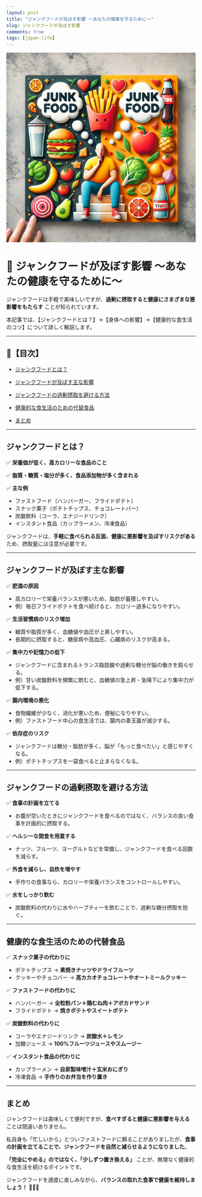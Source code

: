 ```yaml
---
layout: post
title: "ジャンクフードが及ぼす影響 ～あなたの健康を守るために～"
slug: ジャンクフードが及ぼす影響
comments: true
tags: [japan-life]
---
```


![ジャンクフードが及ぼす影響](/assets/img/20250215/02_01.webp) 

# 🍔 ジャンクフードが及ぼす影響 ～あなたの健康を守るために～


ジャンクフードは手軽で美味しいですが、**過剰に摂取すると健康にさまざまな悪影響をもたらす** ことが知られています。


本記事では、【ジャンクフードとは？】→【身体への影響】→【健康的な食生活のコツ】について詳しく解説します。


---


## 📌【目次】


- [ジャンクフードとは？](#ジャンクフードとは？)

- [ジャンクフードが及ぼす主な影響](#ジャンクフードが及ぼす主な影響)

- [ジャンクフードの過剰摂取を避ける方法](#ジャンクフードの過剰摂取を避ける方法)

- [健康的な食生活のための代替食品](#健康的な食生活のための代替食品)

- [まとめ](#まとめ)


---


## ジャンクフードとは？


✅ **栄養価が低く、高カロリーな食品のこと**

✅ **脂質・糖質・塩分が多く、食品添加物が多く含まれる**

✅ **主な例**

- ファストフード（ハンバーガー、フライドポテト）
- スナック菓子（ポテトチップス、チョコレートバー）
- 炭酸飲料（コーラ、エナジードリンク）
- インスタント食品（カップラーメン、冷凍食品）


ジャンクフードは、**手軽に食べられる反面、健康に悪影響を及ぼすリスクがある** ため、摂取量には注意が必要です。


---


## ジャンクフードが及ぼす主な影響


✅ **肥満の原因**

- 高カロリーで栄養バランスが悪いため、脂肪が蓄積しやすい。
- 例）毎日フライドポテトを食べ続けると、カロリー過多になりやすい。


✅ **生活習慣病のリスク増加**

- 糖質や脂質が多く、血糖値や血圧が上昇しやすい。
- 長期的に摂取すると、糖尿病や高血圧、心臓病のリスクが高まる。


✅ **集中力や記憶力の低下**

- ジャンクフードに含まれるトランス脂肪酸や過剰な糖分が脳の働きを鈍らせる。
- 例）甘い炭酸飲料を頻繁に飲むと、血糖値の急上昇・急降下により集中力が低下する。


✅ **腸内環境の悪化**

- 食物繊維が少なく、消化が悪いため、便秘になりやすい。
- 例）ファストフード中心の食生活では、腸内の善玉菌が減少する。


✅ **依存症のリスク**

- ジャンクフードは糖分・脂肪が多く、脳が「もっと食べたい」と感じやすくなる。
- 例）ポテトチップスを一袋食べると止まらなくなる。


---


## ジャンクフードの過剰摂取を避ける方法


✅ **食事の計画を立てる**

- お腹が空いたときにジャンクフードを食べるのではなく、バランスの良い食事を計画的に摂取する。


✅ **ヘルシーな間食を用意する**

- ナッツ、フルーツ、ヨーグルトなどを常備し、ジャンクフードを食べる回数を減らす。


✅ **外食を減らし、自炊を増やす**

- 手作りの食事なら、カロリーや栄養バランスをコントロールしやすい。


✅ **水をしっかり飲む**

- 炭酸飲料の代わりに水やハーブティーを飲むことで、過剰な糖分摂取を防ぐ。


---


## 健康的な食生活のための代替食品


✅ **スナック菓子の代わりに**

- ポテトチップス → **素焼きナッツやドライフルーツ**
- クッキーやチョコバー → **高カカオチョコレートやオートミールクッキー**


✅ **ファストフードの代わりに**

- ハンバーガー → **全粒粉パン＋鶏むね肉＋アボカドサンド**
- フライドポテト → **焼きポテトやスイートポテト**


✅ **炭酸飲料の代わりに**

- コーラやエナジードリンク → **炭酸水＋レモン**
- 加糖ジュース → **100%フルーツジュースやスムージー**


✅ **インスタント食品の代わりに**

- カップラーメン → **自家製味噌汁＋玄米おにぎり**
- 冷凍食品 → **手作りのお弁当を作り置き**


---


## まとめ


ジャンクフードは美味しくて便利ですが、**食べすぎると健康に悪影響を与える** ことは間違いありません。


私自身も「忙しいから」とついファストフードに頼ることがありましたが、**食事の計画を立てることで、ジャンクフードを自然と減らせるようになりました**。


**「完全にやめる」のではなく、「少しずつ置き換える」** ことが、無理なく健康的な食生活を続けるポイントです。


ジャンクフードを適度に楽しみながら、**バランスの取れた食事で健康を維持しましょう！** 🍔🚫✨

